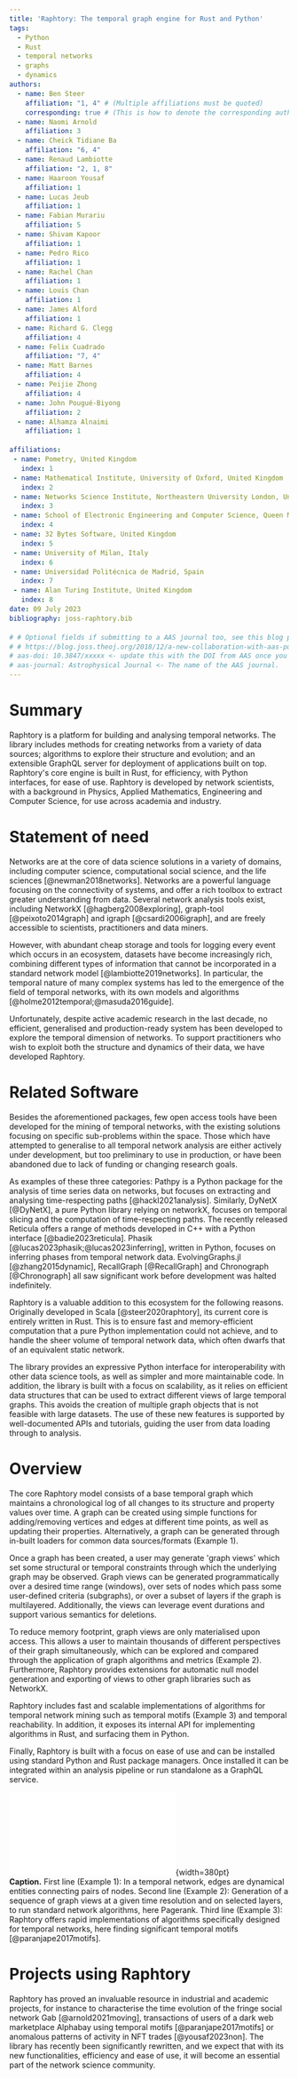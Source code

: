 ```yaml
---
title: 'Raphtory: The temporal graph engine for Rust and Python'
tags:
  - Python
  - Rust
  - temporal networks
  - graphs
  - dynamics
authors:
  - name: Ben Steer
    affiliation: "1, 4" # (Multiple affiliations must be quoted)
    corresponding: true # (This is how to denote the corresponding author)
  - name: Naomi Arnold
    affiliation: 3
  - name: Cheick Tidiane Ba
    affiliation: "6, 4"
  - name: Renaud Lambiotte
    affiliation: "2, 1, 8"
  - name: Haaroon Yousaf
    affiliation: 1
  - name: Lucas Jeub
    affiliation: 1
  - name: Fabian Murariu
    affiliation: 5
  - name: Shivam Kapoor
    affiliation: 1
  - name: Pedro Rico
    affiliation: 1
  - name: Rachel Chan
    affiliation: 1
  - name: Louis Chan
    affiliation: 1
  - name: James Alford
    affiliation: 1
  - name: Richard G. Clegg
    affiliation: 4
  - name: Felix Cuadrado
    affiliation: "7, 4"
  - name: Matt Barnes
    affiliation: 4
  - name: Peijie Zhong
    affiliation: 4
  - name: John Pougué-Biyong
    affiliation: 2
  - name: Alhamza Alnaimi
    affiliation: 1

affiliations:
 - name: Pometry, United Kingdom
   index: 1
 - name: Mathematical Institute, University of Oxford, United Kingdom
   index: 2
 - name: Networks Science Institute, Northeastern University London, United Kingdom
   index: 3
 - name: School of Electronic Engineering and Computer Science, Queen Mary University of London, United Kingdom
   index: 4
 - name: 32 Bytes Software, United Kingdom
   index: 5
 - name: University of Milan, Italy
   index: 6
 - name: Universidad Politécnica de Madrid, Spain
   index: 7
 - name: Alan Turing Institute, United Kingdom
   index: 8
date: 09 July 2023 
bibliography: joss-raphtory.bib

# # Optional fields if submitting to a AAS journal too, see this blog post:
# # https://blog.joss.theoj.org/2018/12/a-new-collaboration-with-aas-publishing
# aas-doi: 10.3847/xxxxx <- update this with the DOI from AAS once you know it.
# aas-journal: Astrophysical Journal <- The name of the AAS journal.
---
```

# Summary

Raphtory is a platform for building and analysing temporal networks. The library includes methods for creating networks from a variety of data sources; algorithms to explore their structure and evolution; and an extensible GraphQL server for deployment of applications built on top. Raphtory's core engine is built in Rust, for efficiency, with Python interfaces, for ease of use. Raphtory is developed by network scientists, with a background in Physics, Applied Mathematics, Engineering and Computer Science, for use across academia and industry. 


# Statement of need

Networks are at the core of data science solutions in a variety of domains, including computer science, computational social science, and the life sciences [@newman2018networks]. Networks are a powerful language focusing on the connectivity of systems, and offer a rich toolbox to extract greater understanding from data. Several network analysis tools exist, including NetworkX [@hagberg2008exploring], graph-tool [@peixoto2014graph]  and igraph [@csardi2006igraph], and are freely accessible to scientists, practitioners and data miners. 

However, with abundant cheap storage and tools for logging every event which occurs in an ecosystem, datasets have become increasingly rich, combining different types of information that cannot be incorporated in a standard network model [@lambiotte2019networks]. In particular, the temporal nature of many complex systems has led to the emergence of the field of temporal networks, with its own models and algorithms [@holme2012temporal;@masuda2016guide].

Unfortunately, despite active academic research in the last decade, no efficient, generalised and production-ready system has been developed to explore the temporal dimension of networks. To support practitioners who wish to exploit both the structure and dynamics of their data, we have developed Raphtory.

# Related Software

Besides the aforementioned packages, few open access tools have been developed for the mining of temporal networks, with the existing solutions focusing on specific sub-problems within the space. Those which have attempted to generalise to all temporal network analysis are either actively under development, but too preliminary to use in production, or have been abandoned due to lack of funding or changing research goals. 

As examples of these three categories: Pathpy is a Python package for the analysis of time series data on networks, but focuses on extracting and analysing time-respecting paths [@hackl2021analysis]. Similarly, DyNetX [@DyNetX], a pure Python library relying on networkX, focuses on temporal slicing and the computation of time-respecting paths. The recently released Reticula offers a range of methods developed in C++ with a Python interface [@badie2023reticula]. Phasik [@lucas2023phasik;@lucas2023inferring], written in Python, focuses on inferring phases from temporal network data. EvolvingGraphs.jl [@zhang2015dynamic], RecallGraph [@RecallGraph] and Chronograph [@Chronograph] all saw significant work before development was halted indefinitely.

Raphtory is a valuable addition to this ecosystem for the following reasons. Originally developed in Scala [@steer2020raphtory], its current core is entirely written in Rust. This is to ensure fast and memory-efficient computation that a pure Python implementation could not achieve, and to handle the sheer volume of temporal network data, which often dwarfs that of an equivalent static network.

The library provides an expressive Python interface for interoperability with other data science tools, as well as simpler and more maintainable code. In addition, the library is built with a focus on scalability, as it relies on efficient data structures that can be used to extract different views of large temporal graphs. This avoids the creation of multiple graph objects that is not feasible with large datasets. The use of these new features is supported by well-documented APIs and tutorials, guiding the user from data loading through to analysis.


# Overview

The core Raphtory model consists of a base temporal graph which maintains a chronological log of all changes to its structure and property values over time. A graph can be created using simple functions for adding/removing vertices and edges at different time points, as well as updating their properties. Alternatively, a graph can be generated through in-built loaders for common data sources/formats (Example 1). 

Once a graph has been created, a user may generate 'graph views' which set some structural or temporal constraints through which the underlying graph may be observed. Graph views can be generated programmatically over a desired time range (windows), over sets of nodes which pass some user-defined criteria (subgraphs), or over a subset of layers if the graph is multilayered. Additionally, the views can leverage event durations and support various semantics for deletions.

To reduce memory footprint, graph views are only materialised upon access. This allows a user to maintain thousands of different perspectives of their graph simultaneously, which can be explored and compared through the application of graph algorithms and metrics (Example 2). Furthermore, Raphtory provides extensions for automatic null model generation and exporting of views to other graph libraries such as NetworkX.   

Raphtory includes fast and scalable implementations of algorithms for temporal network mining such as temporal motifs (Example 3) and temporal reachability. In addition, it exposes its internal API for implementing algorithms in Rust, and surfacing them in Python.

Finally, Raphtory is built with a focus on ease of use and can be installed using standard Python and Rust package managers. Once installed it can be integrated within an analysis pipeline or run standalone as a GraphQL service.

 ![](table/Slide1.pdf){width=380pt}                  
**Caption.** First line (Example 1): In a temporal network, edges are dynamical entities connecting pairs of nodes. Second line (Example 2): Generation of a sequence of graph views at a given time resolution and on selected layers, to run standard network algorithms, here Pagerank. Third line (Example 3): Raphtory  offers rapid implementations of algorithms specifically designed for temporal networks, here finding significant temporal motifs [@paranjape2017motifs].

# Projects using Raphtory

Raphtory has proved an invaluable resource in industrial and academic projects, for instance to characterise the time evolution of the fringe social network Gab [@arnold2021moving], transactions of users of a dark web marketplace Alphabay using temporal motifs [@paranjape2017motifs] or anomalous patterns of activity in NFT trades [@yousaf2023non]. The library has recently been significantly rewritten, and we expect that with its new functionalities, efficiency and ease of use, it will become an essential part of the network science community.
